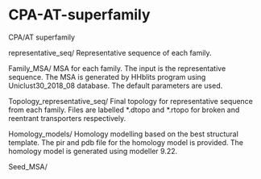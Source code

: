 # CPA-AT-superfamily
CPA/AT superfamily

representative_seq/
Representative sequence of each family.

Family_MSA/
MSA for each family. The input is the representative sequence. The MSA is generated by HHblits program using Uniclust30_2018_08 database. The default parameters are used.

Topology_representative_seq/
Final topology for representative sequence from each family. Files are labelled *.dtopo and *.rtopo for broken and reentrant transporters respectively. 

Homology_models/
Homology modelling based on the best structural template. The pir and pdb file for the homology model is provided. The homology model is generated using modeller 9.22.

Seed_MSA/
